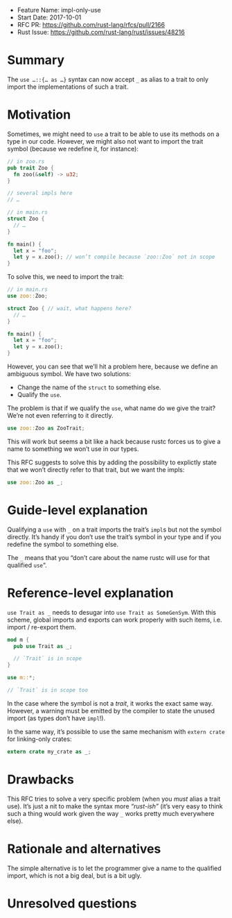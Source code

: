 - Feature Name: impl-only-use
- Start Date: 2017-10-01
- RFC PR: https://github.com/rust-lang/rfcs/pull/2166
- Rust Issue: https://github.com/rust-lang/rust/issues/48216

# Summary
[summary]: #summary

The `use …::{… as …}` syntax can now accept `_` as alias to a trait to only import the
implementations of such a trait.

# Motivation
[motivation]: #motivation

Sometimes, we might need to `use` a trait to be able to use its methods on a type in our code.
However, we might also not want to import the trait symbol (because we redefine it, for instance):

```rust
// in zoo.rs
pub trait Zoo {
  fn zoo(&self) -> u32;
}

// several impls here
// …
```

```rust
// in main.rs
struct Zoo {
  // …
}

fn main() {
  let x = "foo";
  let y = x.zoo(); // won’t compile because `zoo::Zoo` not in scope
}
```

To solve this, we need to import the trait:

```rust
// in main.rs
use zoo::Zoo;

struct Zoo { // wait, what happens here?
  // …
}

fn main() {
  let x = "foo";
  let y = x.zoo();
}
```

However, you can see that we’ll hit a problem here, because we define an ambiguous symbol. We have
two solutions:

- Change the name of the `struct` to something else.
- Qualify the `use`.

The problem is that if we qualify the `use`, what name do we give the trait? We’re not even
referring to it directly.

```rust
use zoo::Zoo as ZooTrait;
```

This will work but seems a bit like a hack because rustc forces us to give a name to something we
won’t use in our types.

This RFC suggests to solve this by adding the possibility to explictly state that we won’t directly
refer to that trait, but we want the impls:

```rust
use zoo::Zoo as _;
```

# Guide-level explanation
[guide-level-explanation]: #guide-level-explanation

Qualifying a `use` with `_` on a trait imports the trait’s `impl`s but not the symbol directly. It’s
handy if you don’t use the trait’s symbol in your type and if you redefine the symbol to something
else.

The `_` means that you “don’t care about the name rustc will use for that qualified `use`“.

# Reference-level explanation
[reference-level-explanation]: #reference-level-explanation

`use Trait as _` needs to desugar into `use Trait as SomeGenSym`. With this scheme, global imports
and exports can work properly with such items, i.e. import / re-export them.

```rust
mod m {
  pub use Trait as _;

  // `Trait` is in scope
}

use m::*;

// `Trait` is in scope too
```

In the case where the symbol is not a *trait*, it works the exact same way. However, a warning must
be emitted by the compiler to state the unused import (as types don’t have `impl`!).

In the same way, it’s possible to use the same mechanism with `extern crate` for linking-only
crates:

```rust
extern crate my_crate as _;
```

# Drawbacks
[drawbacks]: #drawbacks

This RFC tries to solve a very specific problem (when you *must* alias a trait use). It’s just a
nit to make the syntax more *“rust-ish”* (it’s very easy to think such a thing would work given the
way `_` works pretty much everywhere else).

# Rationale and alternatives
[alternatives]: #alternatives

The simple alternative is to let the programmer give a name to the qualified import, which is not a
big deal, but is a bit ugly.

# Unresolved questions
[unresolved]: #unresolved-questions
